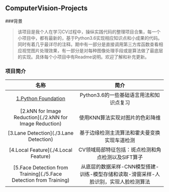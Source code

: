 ## ComputerVision-Projects

###背景
>该项目是我个人在学习CV过程中，操纵实践代码的整理项目合集，每一个小项目中，都有最新的，基于Python3.6实现相应知识点和小成果的代码。同时有着几乎最详尽的注释。期中有一部分是直接调用第三方库函数查看相应视觉图片处理效果，有一部分是对每种图像处理手段或是算法做了最底层的实现。具体每个小项目中有Readme说明。欢迎了解和补充更新。

### 项目简介
|名称|简介|
|:-------------:|:-------------:|
|[1.Python Foundation](https://www.baidu.com)|Python3.6的一些基础语言用法和知识点复习|
|[2.kNN for Image Reduction](./2.kNN for Image Reduction)|使用KNN算法实现对图片的色彩降维|
|[3.Lane Detection](./3.Lane Detection)|基于边缘检测主流算法和霍夫曼变换实现车道检测|
|[4.Local Feature](./4.Local Feature)|CV领域局部特征包括：斑点检测和角点检测以及SIFT算子|
|[5.Face Detection from Training](./5.Face Detection from Training)|从底层的数据采样-CNN模型搭建-训练-模型存储和读取-滑窗采样-人脸识别，实现人脸检测算法|
